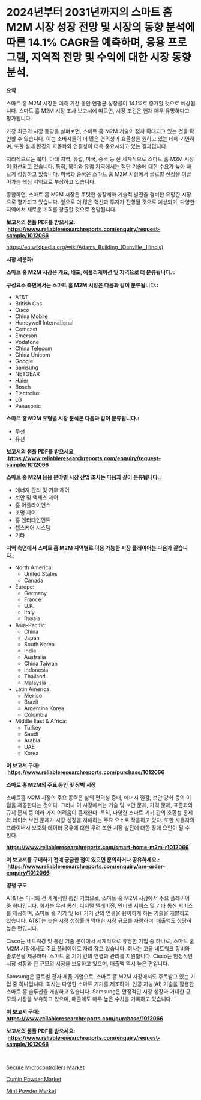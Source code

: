 <p><h1>2024년부터 2031년까지의 스마트 홈 M2M 시장 성장 전망 및 시장의 동향 분석에 따른 14.1% CAGR을 예측하며, 응용 프로그램, 지역적 전망 및 수익에 대한 시장 동향 분석.</h1></p><p><strong>요약</strong></p>
<p><p>스마트 홈 M2M 시장은 예측 기간 동안 연평균 성장률이 14.1%로 증가할 것으로 예상됩니다. 스마트 홈 M2M 시장 조사 보고서에 따르면, 시장 조건은 현재 매우 유망하다고 평가됩니다. </p><p>가장 최근의 시장 동향을 살펴보면, 스마트 홈 M2M 기술이 점차 확대되고 있는 것을 확인할 수 있습니다. 이는 소비자들이 더 많은 편의성과 효율성을 원하고 있는 데에 기인하며, 또한 실내 환경의 자동화와 연결성이 더욱 중요시되고 있는 결과입니다.</p><p>지리적으로는 북미, 아태 지역, 유럽, 미국, 중국 등 전 세계적으로 스마트 홈 M2M 시장이 확산되고 있습니다. 특히, 북미와 유럽 지역에서는 첨단 기술에 대한 수요가 높아 빠르게 성장하고 있습니다. 미국과 중국은 스마트 홈 M2M 시장에서 글로벌 신장을 이끌어가는 핵심 지역으로 부상하고 있습니다.</p><p>종합하면, 스마트 홈 M2M 시장은 뚜렷한 성장세와 기술적 발전을 겸비한 유망한 시장으로 평가되고 있습니다. 앞으로 더 많은 혁신과 투자가 진행될 것으로 예상되며, 다양한 지역에서 새로운 기회를 창출할 것으로 전망됩니다.</p></p>
<p><strong>보고서의 샘플 PDF를 받으세요: &nbsp;<a href="https://www.reliableresearchreports.com/enquiry/request-sample/1012066">https://www.reliableresearchreports.com/enquiry/request-sample/1012066</a></strong></p>
<p><a href="https://en.wikipedia.org/wiki/Adams_Building_(Danville,_Illinois)">https://en.wikipedia.org/wiki/Adams_Building_(Danville,_Illinois)</a></p>
<p><strong>시장 세분화:</strong></p>
<p><strong> 스마트 홈 M2M 시장은 개요, 배포, 애플리케이션 및 지역으로 더 분류됩니다. :</strong></p>
<p><strong>구성요소 측면에서는 스마트 홈 M2M 시장은 다음과 같이 분류됩니다.:</strong></p>
<p><ul><li>AT&T</li><li>British Gas</li><li>Cisco</li><li>China Mobile</li><li>Honeywell International</li><li>Comcast</li><li>Emerson</li><li>Vodafone</li><li>China Telecom</li><li>China Unicom</li><li>Google</li><li>Samsung</li><li>NETGEAR</li><li>Haier</li><li>Bosch</li><li>Electrolux</li><li>LG</li><li>Panasonic</li></ul></p>
<p><strong> 스마트 홈 M2M 유형별 시장 분석은 다음과 같이 분류됩니다.:</strong></p>
<p><ul><li>무선</li><li>유선</li></ul></p>
<p><strong>보고서의 샘플 PDF를 받으세요 :<a href="https://www.reliableresearchreports.com/enquiry/request-sample/1012066">https://www.reliableresearchreports.com/enquiry/request-sample/1012066</a></strong></p>
<p><strong> 스마트 홈 M2M 응용 분야별 시장 산업 조사는 다음과 같이 분류됩니다.:</strong></p>
<p><ul><li>에너지 관리 및 기후 제어</li><li>보안 및 액세스 제어</li><li>홈 어플라이언스</li><li>조명 제어</li><li>홈 엔터테인먼트</li><li>헬스케어 시스템</li><li>기타</li></ul></p>
<p><strong>지역 측면에서 스마트 홈 M2M 지역별로 이용 가능한 시장 플레이어는 다음과 같습니다.:</strong></p>
<p><ul>
    <li>
        North America:
        <ul>
            <li>United States</li>
            <li>Canada</li>
        </ul>
    </li>
    <li>
        Europe:
        <ul>
            <li>Germany</li>
            <li>France</li>
            <li>U.K.</li>
            <li>Italy</li>
            <li>Russia</li>
        </ul>
    </li>
    <li>
        Asia-Pacific:
        <ul>
            <li>China</li>
            <li>Japan</li>
            <li>South Korea</li>
            <li>India</li>
            <li>Australia</li>
            <li>China Taiwan</li>
            <li>Indonesia</li>
            <li>Thailand</li>
            <li>Malaysia</li>
        </ul>
    </li>
    <li>
        Latin America:
        <ul>
            <li>Mexico</li>
            <li>Brazil</li>
            <li>Argentina Korea</li>
            <li>Colombia</li>
        </ul>
    </li>
    <li>
        Middle East & Africa:
        <ul>
            <li>Turkey</li>
            <li>Saudi</li>
            <li>Arabia</li>
            <li>UAE</li>
            <li>Korea</li>
        </ul>
    </li>
    </ul></p>
<p><strong>이 보고서 구매: &nbsp;<a href="https://www.reliableresearchreports.com/purchase/1012066">https://www.reliableresearchreports.com/purchase/1012066</a></strong></p>
<p><strong>스마트 홈 M2M의 주요 동인 및 장벽 시장</strong></p>
<p><p>스마트홈 M2M 시장의 주요 동력은 삶의 편의성 증대, 에너지 절감, 보안 강화 등의 이점을 제공한다는 것이다. 그러나 이 시장에서는 기술 및 보안 문제, 가격 문제, 표준화와 규제 문제 등 여러 가지 어려움이 존재한다. 특히, 다양한 스마트 기기 간의 호환성 문제와 데이터 보안 문제가 시장 성장을 저해하는 주요 요소로 작용하고 있다. 또한 사용자의 프라이버시 보호와 데이터 공유에 대한 우려 또한 시장 발전에 대한 장애 요인이 될 수 있다.</p></p>
<p><strong><a href="https://www.reliableresearchreports.com/smart-home-m2m-r1012066">https://www.reliableresearchreports.com/smart-home-m2m-r1012066</a></strong></p>
<p><strong>이 보고서를 구매하기 전에 궁금한 점이 있으면 문의하거나 공유하세요.: &nbsp;<a href="https://www.reliableresearchreports.com/enquiry/pre-order-enquiry/1012066">https://www.reliableresearchreports.com/enquiry/pre-order-enquiry/1012066</a></strong></p>
<p><strong>경쟁 구도</strong></p>
<p><p>AT&T는 미국의 전 세계적인 통신 기업으로, 스마트 홈 M2M 시장에서 주요 플레이어 중 하나입니다. 회사는 무선 통신, 디지털 텔레비전, 인터넷 서비스 및 기타 통신 서비스를 제공하며, 스마트 홈 기기 및 IoT 기기 간의 연결을 용이하게 하는 기술을 개발하고 있습니다. AT&T는 높은 시장 성장률과 막대한 시장 규모를 자랑하며, 매출액도 상당히 높은 편입니다.</p><p>Cisco는 네트워킹 및 통신 기술 분야에서 세계적으로 유명한 기업 중 하나로, 스마트 홈 M2M 시장에서도 주요 플레이어로 자리 잡고 있습니다. 회사는 고급 네트워크 장비와 솔루션을 제공하며, 스마트 홈 기기 간의 연결과 관리를 지원합니다. Cisco는 안정적인 시장 성장과 큰 규모의 시장을 보유하고 있으며, 매출액 역시 높은 편입니다.</p><p>Samsung은 글로벌 전자 제품 기업으로, 스마트 홈 M2M 시장에서도 주목받고 있는 기업 중 하나입니다. 회사는 다양한 스마트 기기를 제조하며, 인공 지능(AI) 기술을 활용한 스마트 홈 솔루션을 개발하고 있습니다. Samsung은 안정적인 시장 성장과 거대한 규모의 시장을 보유하고 있으며, 매출액도 매우 높은 수치를 기록하고 있습니다.</p></p>
<p><strong>이 보고서 구매: &nbsp; <a href="https://www.reliableresearchreports.com/purchase/1012066">https://www.reliableresearchreports.com/purchase/1012066</a></strong></p>
<p><strong>보고서의 샘플 PDF를 받으세요: &nbsp;<a href="https://www.reliableresearchreports.com/enquiry/request-sample/1012066">https://www.reliableresearchreports.com/enquiry/request-sample/1012066</a></strong><strong></strong></p>
<p>&nbsp;</p>
<p><p><a href="https://issuu.com/reportprime-2/docs/secure-microcontrollers-market-size-2030.pptx">Secure Microcontrollers Market</a></p><p><a href="https://github.com/AbdulKoss18/Market-Research-Report-List-1/blob/main/cumin-powder-market.md">Cumin Powder Market</a></p><p><a href="https://github.com/garethgwrecovery/Market-Research-Report-List-1/blob/main/mint-powder-market.md">Mint Powder Market</a></p></p>